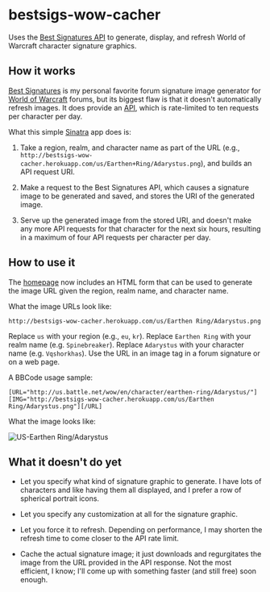 bestsigs-wow-cacher
===================

Uses the [Best Signatures API](http://www.best-signatures.com/api/) to
generate, display, and refresh World of Warcraft character signature
graphics.

How it works
------------

[Best Signatures](http://www.best-signatures.com/wow/) is my personal
favorite forum signature image generator for [World of
Warcraft](http://us.battle.net/wow/) forums, but its biggest flaw is
that it doesn't automatically refresh images. It does provide an
[API](http://www.best-signatures.com/api/), which is rate-limited to ten
requests per character per day.

What this simple [Sinatra](http://www.sinatrarb.com/) app does is:

  1. Take a region, realm, and character name as part of the URL (e.g.,
     `http://bestsigs-wow-cacher.herokuapp.com/us/Earthen+Ring/Adarystus.png`),
     and builds an API request URI.

  2. Make a request to the Best Signatures API, which causes a signature
     image to be generated and saved, and stores the URI of the
     generated image.

  3. Serve up the generated image from the stored URI, and doesn't make
     any more API requests for that character for the next six hours,
     resulting in a maximum of four API requests per character per day.

How to use it
-------------

The [homepage](http://bestsigs-wow-cacher.herokuapp.com/) now includes
an HTML form that can be used to generate the image URL given the
region, realm name, and character name.

What the image URLs look like:

    http://bestsigs-wow-cacher.herokuapp.com/us/Earthen Ring/Adarystus.png

Replace `us` with your region (e.g., `eu`, `kr`). Replace `Earthen Ring`
with your realm name (e.g. `Spinebreaker`). Replace `Adarystus` with
your character name (e.g. `Vqshorkhas`). Use the URL in an image tag in
a forum signature or on a web page.

A BBCode usage sample:

    [URL="http://us.battle.net/wow/en/character/earthen-ring/Adarystus/"][IMG="http://bestsigs-wow-cacher.herokuapp.com/us/Earthen Ring/Adarystus.png"][/URL]

What the image looks like:

![US-Earthen Ring/Adarystus](http://bestsigs-wow-cacher.herokuapp.com/us/Earthen%20Ring/Adarystus.png)

What it doesn't do yet
----------------------

  * Let you specify what kind of signature graphic to generate. I have
    lots of characters and like having them all displayed, and I prefer
    a row of spherical portrait icons.

  * Let you specify any customization at all for the signature graphic.

  * Let you force it to refresh. Depending on performance, I may shorten
    the refresh time to come closer to the API rate limit.

  * Cache the actual signature image; it just downloads and regurgitates
    the image from the URL provided in the API response. Not the most
    efficient, I know; I'll come up with something faster (and still
    free) soon enough.
